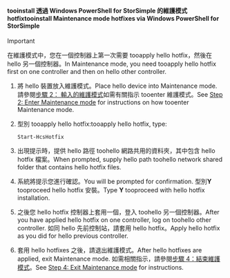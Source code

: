 <!--author=SharS last changed: 9/17/15-->

#### <a name="tooinstall-maintenance-mode-hotfixes-via-windows-powershell-for-storsimple"></a><span data-ttu-id="3ba7a-101">tooinstall 透過 Windows PowerShell for StorSimple 的維護模式 hotfix</span><span class="sxs-lookup"><span data-stu-id="3ba7a-101">tooinstall Maintenance mode hotfixes via Windows PowerShell for StorSimple</span></span>
> [!IMPORTANT]
> <span data-ttu-id="3ba7a-102">在維護模式中，您在一個控制器上第一次需要 tooapply hello hotfix，然後在 hello 另一個控制器。</span><span class="sxs-lookup"><span data-stu-id="3ba7a-102">In Maintenance mode, you need tooapply hello hotfix first on one controller and then on hello other controller.</span></span>
> 
> 

1. <span data-ttu-id="3ba7a-103">將 hello 裝置放入維護模式。</span><span class="sxs-lookup"><span data-stu-id="3ba7a-103">Place hello device into Maintenance mode.</span></span> <span data-ttu-id="3ba7a-104">請參閱[步驟 2： 輸入的維護模式](../articles/storsimple/storsimple-update-device.md#step2)如需有關指示 tooenter 維護模式。</span><span class="sxs-lookup"><span data-stu-id="3ba7a-104">See [Step 2: Enter Maintenance mode](../articles/storsimple/storsimple-update-device.md#step2) for instructions on how tooenter Maintenance mode.</span></span>
2. <span data-ttu-id="3ba7a-105">型別 tooapply hello hotfix:</span><span class="sxs-lookup"><span data-stu-id="3ba7a-105">tooapply hello hotfix, type:</span></span>
   
     `Start-HcsHotfix` 
3. <span data-ttu-id="3ba7a-106">出現提示時，提供 hello 路徑 toohello 網路共用的資料夾，其中包含 hello hotfix 檔案。</span><span class="sxs-lookup"><span data-stu-id="3ba7a-106">When prompted, supply hello path toohello network shared folder that contains hello hotfix files.</span></span>
4. <span data-ttu-id="3ba7a-107">系統將提示您進行確認。</span><span class="sxs-lookup"><span data-stu-id="3ba7a-107">You will be prompted for confirmation.</span></span> <span data-ttu-id="3ba7a-108">型別**Y** tooproceed hello hotfix 安裝。</span><span class="sxs-lookup"><span data-stu-id="3ba7a-108">Type **Y** tooproceed with hello hotfix installation.</span></span>
5. <span data-ttu-id="3ba7a-109">之後您 hello hotfix 控制器上套用一個，登入 toohello 另一個控制器。</span><span class="sxs-lookup"><span data-stu-id="3ba7a-109">After you have applied hello hotfix on one controller, log on toohello other controller.</span></span> <span data-ttu-id="3ba7a-110">如同 hello 先前控制站，請套用 hello hotfix。</span><span class="sxs-lookup"><span data-stu-id="3ba7a-110">Apply hello hotfix as you did for hello previous controller.</span></span>
6. <span data-ttu-id="3ba7a-111">套用 hello hotfixes 之後，請退出維護模式。</span><span class="sxs-lookup"><span data-stu-id="3ba7a-111">After hello hotfixes are applied, exit Maintenance mode.</span></span> <span data-ttu-id="3ba7a-112">如需相關指示，請參閱[步驟 4：結束維護模式](../articles/storsimple/storsimple-update-device.md#step4)。</span><span class="sxs-lookup"><span data-stu-id="3ba7a-112">See [Step 4: Exit Maintenance mode](../articles/storsimple/storsimple-update-device.md#step4) for instructions.</span></span>

